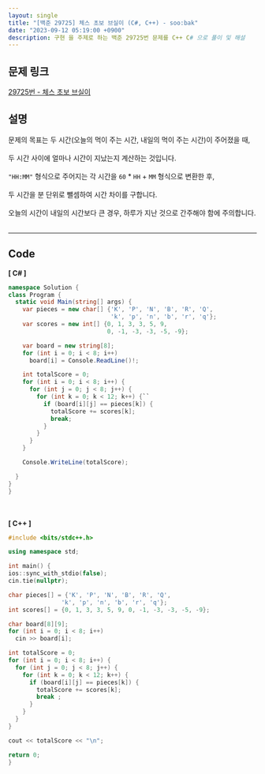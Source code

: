 ```yaml
---
layout: single
title: "[백준 29725] 체스 초보 브실이 (C#, C++) - soo:bak"
date: "2023-09-12 05:19:00 +0900"
description: 구현 을 주제로 하는 백준 29725번 문제를 C++ C# 으로 풀이 및 해설
---
```


## 문제 링크
  [29725번 - 체스 초보 브실이](https://www.acmicpc.net/problem/29725)

## 설명
문제의 목표는 두 시간(오늘의 먹이 주는 시간, 내일의 먹이 주는 시간)이 주어졌을 때,<br>
<br>
두 시간 사이에 얼마나 시간이 지났는지 계산하는 것입니다. <br>
<br>
`"HH:MM"` 형식으로 주어지는 각 시간을 `60` * `HH` + `MM` 형식으로 변환한 후, <br>
<br>
두 시간을 분 단위로 뺄셈하여 시간 차이를 구합니다. <br>
<br>
오늘의 시간이 내일의 시간보다 큰 경우, 하루가 지난 것으로 간주해야 함에 주의합니다.<br>
<br>
- - -

## Code
<b>[ C# ] </b>
<br>

  ```c#
namespace Solution {
  class Program {
    static void Main(string[] args) {
      var pieces = new char[] {'K', 'P', 'N', 'B', 'R', 'Q',
                               'k', 'p', 'n', 'b', 'r', 'q'};
      var scores = new int[] {0, 1, 3, 3, 5, 9,
                              0, -1, -3, -3, -5, -9};

      var board = new string[8];
      for (int i = 0; i < 8; i++)
        board[i] = Console.ReadLine()!;

      int totalScore = 0;
      for (int i = 0; i < 8; i++) {
        for (int j = 0; j < 8; j++) {
          for (int k = 0; k < 12; k++) {``
            if (board[i][j] == pieces[k]) {
              totalScore += scores[k];
              break;
            }
          }
        }
      }

      Console.WriteLine(totalScore);

    }
  }
}
  ```
<br><br>
<b>[ C++ ] </b>
<br>

  ```c++
#include <bits/stdc++.h>

using namespace std;

int main() {
  ios::sync_with_stdio(false);
  cin.tie(nullptr);

  char pieces[] = {'K', 'P', 'N', 'B', 'R', 'Q',
                 'k', 'p', 'n', 'b', 'r', 'q'};
  int scores[] = {0, 1, 3, 3, 5, 9, 0, -1, -3, -3, -5, -9};

  char board[8][9];
  for (int i = 0; i < 8; i++)
    cin >> board[i];

  int totalScore = 0;
  for (int i = 0; i < 8; i++) {
    for (int j = 0; j < 8; j++) {
      for (int k = 0; k < 12; k++) {
        if (board[i][j] == pieces[k]) {
          totalScore += scores[k];
          break ;
        }
      }
    }
  }

  cout << totalScore << "\n";

  return 0;
}
  ```
